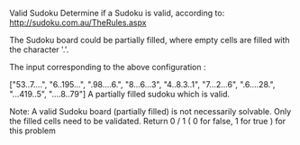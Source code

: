 Valid Sudoku
Determine if a Sudoku is valid, according to: http://sudoku.com.au/TheRules.aspx

The Sudoku board could be partially filled, where empty cells are filled with the character '.'.



The input corresponding to the above configuration :

["53..7....", "6..195...", ".98....6.", "8...6...3", "4..8.3..1", "7...2...6", ".6....28.", "...419..5", "....8..79"]
A partially filled sudoku which is valid.

 Note:
A valid Sudoku board (partially filled) is not necessarily solvable. Only the filled cells need to be validated.
Return 0 / 1 ( 0 for false, 1 for true ) for this problem
